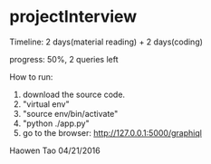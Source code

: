 # projectInterview

Timeline: 2 days(material reading) + 2 days(coding)

progress: 50%, 2 queries left

How to run: 
1. download the source code. 
2. "virtual env"
3. "source env/bin/activate"
4. "python ./app.py"
5. go to the browser: http://127.0.0.1:5000/graphiql

Haowen Tao
04/21/2016

